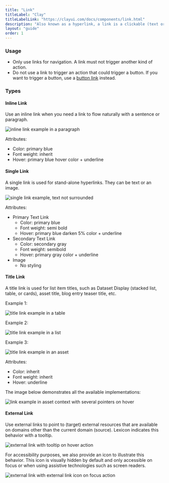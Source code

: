 ```yaml
---
title: "Link"
titleLabel: "Clay"
titleLabelLink: "https://clayui.com/docs/components/link.html"
description: "Also known as a hyperlink, a link is a clickable (text or image) element used for navigation purposes."
layout: "guide"
order: 1
---
```

### Usage
* Only use links for navigation. A link must not trigger another kind of action.
* Do not use a link to trigger an action that could trigger a button. If you want to trigger a button, use a [button link](./buttons.html) instead.

### Types

#### Inline Link

Use an inline link when you need a link to flow naturally with a sentence or paragraph.

![inline link example in a paragraph](/lexicon/images/LinkInline.jpg)

Attributes:
* Color: primary blue
* Font weight: inherit
* Hover: primary blue hover color + underline

#### Single Link

A single link is used for stand-alone hyperlinks. They can be text or an image.

![single link example, text not surrounded](/lexicon/images/LinkSingle.jpg)

Attributes:
* Primary Text Link
	* Color: primary blue
	* Font weight: semi bold
	* Hover: primary blue darken 5% color + underline
* Secondary Text Link
	* Color: secondary gray
	* Font weight: semibold
	* Hover: primary gray color + underline
* Image
	* No styling


#### Title Link

A title link is used for list item titles, such as Dataset Display (stacked list, table, or cards), asset title, blog entry teaser title, etc.

Example 1:

![title link example in a table](/lexicon/images/LinkTitleTable.jpg)

Example 2:

![title link example in a list](/lexicon/images/LinkTitleList.jpg)

Example 3:

![title link example in an asset](/lexicon/images/LinkTitleAsset.jpg)

Attributes:
* Color: inherit
* Font weight: inherit
* Hover: underline

The image below demonstrates all the available implementations:

![link example in asset context with several pointers on hover](/lexicon/images/LinkExampleInContext.jpg)


#### External Link

Use external links to point to (target) external resources that are available on domains other than the current domain (source). Lexicon indicates this behavior with a tooltip. 

![external link with tooltip on hover action](/lexicon/images/LinkExternalTooltip.jpg)

For accessibility purposes, we also provide an icon to illustrate this behavior. This icon is visually hidden by default and only accessible on focus or when using assistive technologies such as screen readers.

![external link with external link icon on focus action](/lexicon/images/LinkExternalFocus.jpg)
